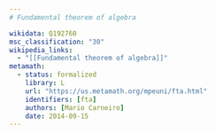 ```yaml
---
# Fundamental theorem of algebra

wikidata: Q192760
msc_classification: "30"
wikipedia_links:
  - "[[Fundamental theorem of algebra]]"
metamath:
  - status: formalized
    library: L
    url: "https://us.metamath.org/mpeuni/fta.html"
    identifiers: [fta]
    authors: [Mario Carneiro]
    date: 2014-09-15
---
```

